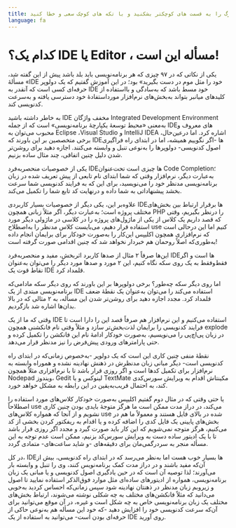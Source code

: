 ```yaml
---
title: گاهی مسائل و مشکلات بزرگ را به قسمت های کوچکتر بشکنید و با تکه های کوچک سعی و خطا کنید!
language: fa
---
```


# کدام یک؟ IDE یا Editor ، مسأله این است!

یکی از نکاتی که در ۹۷ چیزی که هر برنامه‌نویسی باید بلد باشد پیش از این گفته شد، مسألهٔ «IDE خود را مثل موم در دست بگیرید» بود؛ در این آموزش گفتیم که یک دولوپر حرفه‌ای کسی است که آنقدر به IDE خود مسط باشد که به‌سادگی و بااستفاده از کلیدهای میانبر بتواند به‌بخش‌های نرم‌افزار مورداستفادهٔ خود دسترسی یافته و به‌سرعت کدنویسی کند.

به خاطر داشته باشید IDE مخفف واژگان Integrated Development Environment به‌معنی «محیط توسعهٔ یکپارچهٔ برنامه‌نویسی» است که از جمله IDEهای معروف و محبوب می‌توان به Eclipse ،Visual Studio و IntelliJ IDEA اشاره کرد.
اما درعین‌حال، برخی متخصصین بر این باورند که IDEها -اگر نگوییم همیشه، اما در ابتدای راه فراگیری اصول کدنویسی- دولوپرها را به‌نوعی تنبل و وابسته می‌کنند. اجازه دهید برای روشن‌تر شدن دلیل چنین اتفاقی، چند مثال ساده بزنیم.

یکی از خصوصیات منحصربه‌فرد IDEها چیزی است تحت‌عنوان Code Completion؛ به‌عبارت دیگر، نرم‌افزار وقتی که شما ابتدای نام تابعی از پیش تعریف شده در زبان برنامه‌نویسی مدنظر خود را می‌نویسید، برای این که به فرایند کدنویسی شما سرعت بخشد پیشنهاداتی به شما داده و درنهایت کد تابع شما را تکمیل می‌کند.

علاوه‌بر این، یکی دیگر از خصوصیات بسیار کاربردی IDEها برقرار ارتباط بین بخش‌های مختلف پروژه است؛ به‌عبارت دیگر، اگر مثلاً زبانی همچون PHP را درنظر بگیریم، وقتی که قصد داریم یک کلاس از یکی از ماژول‌های پروژه را در کلاسی در ماژولی دیگر مورد استفاده قرار دهیم، می‌بایست کلاس مدنظر را به‌اصطلاح use کنیم اما این درحالی است که نرم‌افزاری همچون اکلیپس این‌کار را به‌صورت خودکار برای برایمان انجام داده به‌طوری‌که اصلاً روحمان هم خبردار نخواهد شد که چنین اقدامی صورت‌ گرفته است!

این‌ها صرفاً ۲ مثال از صدها کاربرد اثربخش، مفید و منحصر‌به‌فرد IDEها است و اگر فقط‌وفقط به یک روی سکه نگاه کنیم، این ۲ مورد و صدها مورد دیگر را می‌توان به‌عنوان نقاط قوت یک IDE قلمداد کرد.

اما روی دیگر سکه چه‌طور؟
برخی دولوپرها بر این باورند که روی دیگر سکه مادامی‌که برنامه‌نویسی مبتدی از یک IDE استفاده می‌کند را می‌توان به‌عنوان یک نقطهٔ ضعف قلمداد کرد. مجدد اجازه دهید برای روشن‌تر شدن این مسأله، به ۲ مثالی که در بالا بدان‌ها اشاره شد بازگردیم.

وقتی که ما از یک IDE استفاده می‌کنیم و این نرم‌افزار هم صرفاً قصد این را دارا است تا فرایند کدنویسی را برایمان لذت‌بخش‌تر سازد و مثلاً وقتی نام فانکشنی همچون explode در زبان پی‌اچ‌پی را می‌نویسیم، به‌صورت خودکار ادامهٔ نام این فانکشن را تکمیل کرده و حتی پارامترهای ورودی پیش‌فرض را نیز مدنظر قرار می‌دهد.

نقطهٔ منفی چنین کاری این است که یک دولوپر -به‌خصوص زمانی‌که در ابتدای راه کدنویسی است- دیگر مبانی زبان مدنظرش در ذهنش نهادینه نشده و هموراه وابسته به نرم‌افزار برای تکمیل کدها است و اگر روزی قرار باشد تا با نرم‌افزاری مثلاً همچون Nodepad ویندوز، Gedit لینوکس و یا TextMate مکینتاش اقدام به ویرایش سورس‌کدی کند، به احتمال قریب‌به‌یقین در این رابطه به مشکل خواهد خورد.

یا حتی وقتی که در مثال دوم گفتیم اکلیپس به‌صورت خودکار کلاس‌های مورد استفاده را اصطلاحاً use می‌کند، در دراز مدت ممکن است ما هرگز متوجهٔ بایدی بودن چنین کاری نشویم و از آنجا که همواره کلاس‌های use شده در بالای فایل هستند و معمولاً ما هم در بخش‌های پایینی یک فایل کدی را اضافه کرده و یا اقدام به ریفکتور کردن بخشی از کد می‌کنیم، هرگز متوجه نمی‌شویم که این کار باید صورت گیرد و مجدد اگر روزی قرار باشد تا با یک ادیتور ساده دست به ویرایش سورس‌کد بزنیم، ممکن است عدم توجه به این مسأله منجر به سردرگمی‌مان برای دقیقه‌های -و شاید ساعت‌های- متمادی گردد.

در کل، IDEها بسیار خوب هست اما به‌نظر می‌رسد که در ابتدای راه کدنویسی،‌ بیش از آن‌که مفید باشند و در دراز مدت کمک برنامه‌نویس کنند، وی را تنبل و وابسته بار می‌آورند؛ لذا توصیه آن است که در حین یادگیری اصول کدنویسی و یا مبانی یک زبان برنامه‌نویسی، همواره از ادیتورهای ساده‌ای مثل موارد فوق‌الذکر استفاده نمایید تا اصول و زیروبم زبان مدنظر در ذهنتان نهادینه شود سپس زمانی‌که احساس کردید به‌خوبی می‌دانید که مثلاً فانکشن‌های مختلف به‌ چه شکلی نوشته می‌شوند، ارتباط بخش‌های مختلف یک زبان‌ برنامه‌نویسی خاص به چه شکل است و غیره، در آن موقع می‌توانید برای آن‌که سرعت کدنویسی خود را افزایش دهید -که خود این مسأله هم به‌نوعی حاکی از حرفه‌ای بودن است- می‌توانید به استفاده از یک IDE روی آورید.
